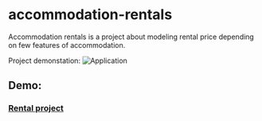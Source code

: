# accommodation-rentals

Accommodation rentals is a project about modeling rental price depending on few features of accommodation.

Project demonstation:
![Application](https://user-images.githubusercontent.com/44023937/213511708-97039e4d-f929-4648-8f4e-12938648bdd1.gif)

## Demo:
### [Rental project](https://rentalproject.workinds.com)
